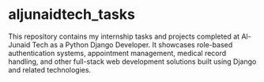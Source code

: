 # aljunaidtech_tasks
This repository contains my internship tasks and projects completed at Al-Junaid Tech as a Python Django Developer. It showcases role-based authentication systems, appointment management, medical record handling, and other full-stack web development solutions built using Django and related technologies.
